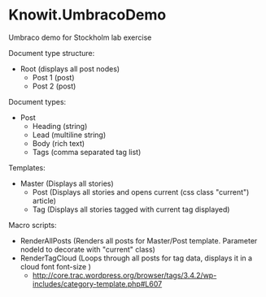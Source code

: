 Knowit.UmbracoDemo
==================

Umbraco demo for Stockholm lab exercise

Document type structure:
 - Root (displays all post nodes)
 	- Post 1 (post)
 	- Post 2 (post)

Document types:
 - Post
 	- Heading (string)
 	- Lead (multiline string)
 	- Body (rich text)
 	- Tags (comma separated tag list)
 
Templates:
 - Master (Displays all stories)
 	- Post (Displays all stories and opens current (css class "current") article)
 	- Tag (Displays all stories tagged with current tag displayed)

Macro scripts:
 - RenderAllPosts (Renders all posts for Master/Post template. Parameter nodeId to decorate with "current" class)
 - RenderTagCloud (Loops through all posts for tag data, displays it in a cloud font font-size )
 	- http://core.trac.wordpress.org/browser/tags/3.4.2/wp-includes/category-template.php#L607
